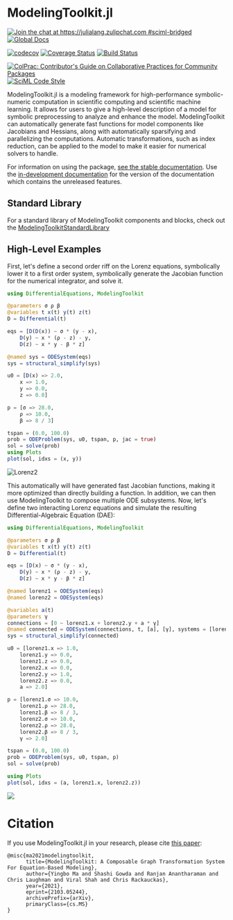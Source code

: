# ModelingToolkit.jl

[![Join the chat at https://julialang.zulipchat.com #sciml-bridged](https://img.shields.io/static/v1?label=Zulip&message=chat&color=9558b2&labelColor=389826)](https://julialang.zulipchat.com/#narrow/stream/279055-sciml-bridged)
[![Global Docs](https://img.shields.io/badge/docs-SciML-blue.svg)](https://docs.sciml.ai/ModelingToolkit/stable/)

[![codecov](https://codecov.io/gh/SciML/ModelingToolkit.jl/branch/master/graph/badge.svg)](https://codecov.io/gh/SciML/ModelingToolkit.jl)
[![Coverage Status](https://coveralls.io/repos/github/SciML/ModelingToolkit.jl/badge.svg?branch=master)](https://coveralls.io/github/SciML/ModelingToolkit.jl?branch=master)
[![Build Status](https://github.com/SciML/ModelingToolkit.jl/workflows/CI/badge.svg)](https://github.com/SciML/ModelingToolkit.jl/actions?query=workflow%3ACI)

[![ColPrac: Contributor's Guide on Collaborative Practices for Community Packages](https://img.shields.io/badge/ColPrac-Contributor%27s%20Guide-blueviolet)](https://github.com/SciML/ColPrac)
[![SciML Code Style](https://img.shields.io/static/v1?label=code%20style&message=SciML&color=9558b2&labelColor=389826)](https://github.com/SciML/SciMLStyle)

ModelingToolkit.jl is a modeling framework for high-performance symbolic-numeric computation
in scientific computing  and scientific machine learning.
It allows for users to give a high-level description of a model for
symbolic preprocessing to analyze and enhance the model. ModelingToolkit can
automatically generate fast functions for model components like Jacobians
and Hessians, along with automatically sparsifying and parallelizing the
computations. Automatic transformations, such as index reduction, can be applied
to the model to make it easier for numerical solvers to handle.

For information on using the package,
[see the stable documentation](https://docs.sciml.ai/ModelingToolkit/stable/). Use the
[in-development documentation](https://docs.sciml.ai/ModelingToolkit/dev/) for the version of
the documentation which contains the unreleased features.

## Standard Library

For a standard library of ModelingToolkit components and blocks, check out the
[ModelingToolkitStandardLibrary](https://docs.sciml.ai/ModelingToolkitStandardLibrary/stable/)

## High-Level Examples

First, let's define a second order riff on the Lorenz equations, symbolically
lower it to a first order system, symbolically generate the Jacobian function
for the numerical integrator, and solve it.

```julia
using DifferentialEquations, ModelingToolkit

@parameters σ ρ β
@variables t x(t) y(t) z(t)
D = Differential(t)

eqs = [D(D(x)) ~ σ * (y - x),
    D(y) ~ x * (ρ - z) - y,
    D(z) ~ x * y - β * z]

@named sys = ODESystem(eqs)
sys = structural_simplify(sys)

u0 = [D(x) => 2.0,
    x => 1.0,
    y => 0.0,
    z => 0.0]

p = [σ => 28.0,
    ρ => 10.0,
    β => 8 / 3]

tspan = (0.0, 100.0)
prob = ODEProblem(sys, u0, tspan, p, jac = true)
sol = solve(prob)
using Plots
plot(sol, idxs = (x, y))
```

![Lorenz2](https://user-images.githubusercontent.com/1814174/79118645-744eb580-7d5c-11ea-9c37-13c4efd585ca.png)

This automatically will have generated fast Jacobian functions, making
it more optimized than directly building a function. In addition, we can then
use ModelingToolkit to compose multiple ODE subsystems. Now, let's define two
interacting Lorenz equations and simulate the resulting Differential-Algebraic
Equation (DAE):

```julia
using DifferentialEquations, ModelingToolkit

@parameters σ ρ β
@variables t x(t) y(t) z(t)
D = Differential(t)

eqs = [D(x) ~ σ * (y - x),
    D(y) ~ x * (ρ - z) - y,
    D(z) ~ x * y - β * z]

@named lorenz1 = ODESystem(eqs)
@named lorenz2 = ODESystem(eqs)

@variables a(t)
@parameters γ
connections = [0 ~ lorenz1.x + lorenz2.y + a * γ]
@named connected = ODESystem(connections, t, [a], [γ], systems = [lorenz1, lorenz2])
sys = structural_simplify(connected)

u0 = [lorenz1.x => 1.0,
    lorenz1.y => 0.0,
    lorenz1.z => 0.0,
    lorenz2.x => 0.0,
    lorenz2.y => 1.0,
    lorenz2.z => 0.0,
    a => 2.0]

p = [lorenz1.σ => 10.0,
    lorenz1.ρ => 28.0,
    lorenz1.β => 8 / 3,
    lorenz2.σ => 10.0,
    lorenz2.ρ => 28.0,
    lorenz2.β => 8 / 3,
    γ => 2.0]

tspan = (0.0, 100.0)
prob = ODEProblem(sys, u0, tspan, p)
sol = solve(prob)

using Plots
plot(sol, idxs = (a, lorenz1.x, lorenz2.z))
```

![](https://user-images.githubusercontent.com/17304743/187790221-528046c3-dbdb-4853-b977-799596c147f3.png)

# Citation

If you use ModelingToolkit.jl in your research, please cite [this paper](https://arxiv.org/abs/2103.05244):

```
@misc{ma2021modelingtoolkit,
      title={ModelingToolkit: A Composable Graph Transformation System For Equation-Based Modeling},
      author={Yingbo Ma and Shashi Gowda and Ranjan Anantharaman and Chris Laughman and Viral Shah and Chris Rackauckas},
      year={2021},
      eprint={2103.05244},
      archivePrefix={arXiv},
      primaryClass={cs.MS}
}
```
